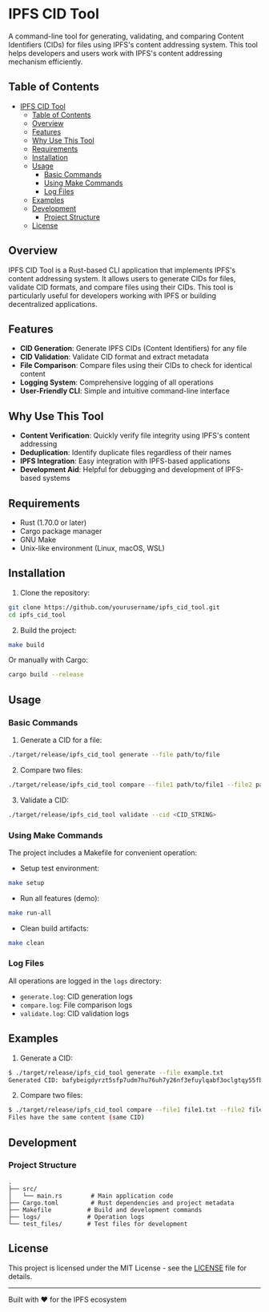 # IPFS CID Tool

A command-line tool for generating, validating, and comparing Content Identifiers (CIDs) for files using IPFS's content addressing system. This tool helps developers and users work with IPFS's content addressing mechanism efficiently.

## Table of Contents
- [IPFS CID Tool](#ipfs-cid-tool)
  - [Table of Contents](#table-of-contents)
  - [Overview](#overview)
  - [Features](#features)
  - [Why Use This Tool](#why-use-this-tool)
  - [Requirements](#requirements)
  - [Installation](#installation)
  - [Usage](#usage)
    - [Basic Commands](#basic-commands)
    - [Using Make Commands](#using-make-commands)
    - [Log Files](#log-files)
  - [Examples](#examples)
  - [Development](#development)
    - [Project Structure](#project-structure)
  - [License](#license)

## Overview

IPFS CID Tool is a Rust-based CLI application that implements IPFS's content addressing system. It allows users to generate CIDs for files, validate CID formats, and compare files using their CIDs. This tool is particularly useful for developers working with IPFS or building decentralized applications.

## Features

- **CID Generation**: Generate IPFS CIDs (Content Identifiers) for any file
- **CID Validation**: Validate CID format and extract metadata
- **File Comparison**: Compare files using their CIDs to check for identical content
- **Logging System**: Comprehensive logging of all operations
- **User-Friendly CLI**: Simple and intuitive command-line interface

## Why Use This Tool

- **Content Verification**: Quickly verify file integrity using IPFS's content addressing
- **Deduplication**: Identify duplicate files regardless of their names
- **IPFS Integration**: Easy integration with IPFS-based applications
- **Development Aid**: Helpful for debugging and development of IPFS-based systems

## Requirements

- Rust (1.70.0 or later)
- Cargo package manager
- GNU Make
- Unix-like environment (Linux, macOS, WSL)

## Installation

1. Clone the repository:
```bash
git clone https://github.com/yourusername/ipfs_cid_tool.git
cd ipfs_cid_tool
```

2. Build the project:
```bash
make build
```

Or manually with Cargo:
```bash
cargo build --release
```

## Usage

### Basic Commands

1. Generate a CID for a file:
```bash
./target/release/ipfs_cid_tool generate --file path/to/file
```

2. Compare two files:
```bash
./target/release/ipfs_cid_tool compare --file1 path/to/file1 --file2 path/to/file2
```

3. Validate a CID:
```bash
./target/release/ipfs_cid_tool validate --cid <CID_STRING>
```

### Using Make Commands

The project includes a Makefile for convenient operation:

- Setup test environment:
```bash
make setup
```

- Run all features (demo):
```bash
make run-all
```

- Clean build artifacts:
```bash
make clean
```

### Log Files

All operations are logged in the `logs` directory:
- `generate.log`: CID generation logs
- `compare.log`: File comparison logs
- `validate.log`: CID validation logs

## Examples

1. Generate a CID:
```bash
$ ./target/release/ipfs_cid_tool generate --file example.txt
Generated CID: bafybeigdyrzt5sfp7udm7hu76uh7y26nf3efuylqabf3oclgtqy55fbzdi
```

2. Compare two files:
```bash
$ ./target/release/ipfs_cid_tool compare --file1 file1.txt --file2 file2.txt
Files have the same content (same CID)
```

## Development

### Project Structure
```
.
├── src/
│   └── main.rs        # Main application code
├── Cargo.toml         # Rust dependencies and project metadata
├── Makefile          # Build and development commands
├── logs/             # Operation logs
└── test_files/       # Test files for development
```

## License

This project is licensed under the MIT License - see the [LICENSE](LICENSE) file for details.

---
Built with ❤️ for the IPFS ecosystem